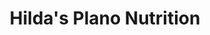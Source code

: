 ---
title: "Hilda's Plano Nutrition"
url: /plano/hildas-plano-nutrition/
shop: nutrition supplements
---